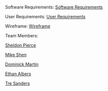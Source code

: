 Software Requirements:
[Software Requirements](https://docs.google.com/document/d/1TLc8uBOSDTufmiqDmHyNMVOxKFXuVK3JgkZqRaErmvE/edit#)

User Requirements:
[User Requirements](https://docs.google.com/document/d/13PQtRtcqTM7nFXelZXjQKmULCVpvlzRirzL9bQ7Mpb8/edit#)

Wireframe:
[Wireframe](https://www.figma.com/file/qitlQH34LNW0JRJgavCs7q/Low-Ballers-Wireframe?node-id=0-1&t=lmo3rP4kwf9Z9zmX-0)

Team Members:

[Sheldon Pierce](https://github.com/Sheldon-Pierce)

[Mike Shen](https://github.com/mikeshen7)

[Dominick Martin](https://github.com/Dommcat)

[Ethan Albers](https://github.com/orgs/Low-Ballers/people/ekalbers)

[Tre Sanders](https://github.com/houseofpython)